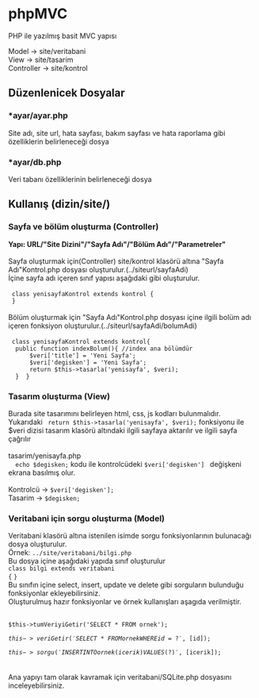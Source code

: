 # phpMVC
PHP ile yazılmış basit MVC yapısı

Model -> site/veritabani<br>
View -> site/tasarim<br>
Controller -> site/kontrol<br>

<h2>Düzenlenicek Dosyalar</h2>
<h3>*ayar/ayar.php</h3>
Site adı, site url, hata sayfası, bakım sayfası ve hata raporlama gibi özelliklerin belirleneceği dosya<br>
<h3>*ayar/db.php</h3>
Veri tabanı özelliklerinin belirleneceği dosya <br>
<h2>Kullanış (dizin/site/)</h2>
<h3>Sayfa ve bölüm oluşturma (Controller)</h3>
<b>Yapı: URL/"Site Dizini"/"Sayfa Adı"/"Bölüm Adı"/"Parametreler"</b><br><br>
Sayfa oluşturmak için(Controller) site/kontrol klasörü altına "Sayfa Adı"Kontrol.php dosyası oluşturulur.(../siteurl/sayfaAdi)<br>
İçine sayfa adı içeren sınıf yapısı aşağıdaki gibi oluşturulur.<br><br>
<code> class yenisayfaKontrol extends kontrol { </code></br>
<code> }</code><br><br>
Bölüm oluşturmak için "Sayfa Adı"Kontrol.php dosyası içine ilgili bolüm adı içeren fonksiyon oluşturulur.(../siteurl/sayfaAdi/bolumAdi)<br><br>
<code> class yenisayfaKontrol extends kontrol{</code></br>
<code> 	public function indexBolum(){ //index ana bölümdür</code></br>
<code> 		$veri['title'] = 'Yeni Sayfa';</code><br>
<code> 		$veri['degisken'] = 'Yeni Sayfa';</code><br>
<code> 		return $this->tasarla('yenisayfa', $veri); </code><br>
<code> 	}  }</code><br>
<h3>Tasarım oluşturma (View)</h3>
Burada site tasarımını belirleyen html, css, js kodları bulunmalıdır.<br>
Yukarıdaki <code> return $this->tasarla('yenisayfa', $veri);</code>  fonksiyonu ile $veri dizisi tasarım klasörü altındaki ilgili sayfaya aktarılır ve ilgili sayfa çağrılır<br><br>
tasarim/yenisayfa.php<br>
<code> 	echo $degisken;</code> kodu ile kontrolcüdeki <code>$veri['degisken'] </code> değişkeni ekrana basılmış olur.<br><br>
Kontrolcü -> <code>$veri['degisken'];</code><br>
Tasarim -> <code>$degisken;</code><br>
<h3>Veritabani için sorgu oluşturma (Model)</h3>
Veritabani klasörü altına istenilen isimde sorgu fonksiyonlarının bulunacağı dosya oluşturulur.<br>
Örnek: <code>../site/veritabani/bilgi.php</code><br>
Bu dosya içine aşağıdaki yapıda sınıf oluşturulur<br>
<code>class bilgi extends veritabani
{</code>
<code>}</code><br>
Bu sınıfın içine select, insert, update ve delete gibi sorguların bulunduğu fonksiyonlar ekleyebilirsiniz.<br>
Oluşturulmuş hazır fonksiyonlar ve örnek kullanışları aşagıda verilmiştir.<br><br>

<code>$this->tumVeriyiGetir('SELECT * FROM ornek');</code><br>

<code>$this->veriGetir('SELECT * FROM ornek WHERE id=?', [$id]);</code><br>

<code>$this->sorgu('INSERT INTO ornek (icerik) VALUES (?)', [$icerik]); </code><br><br>
Ana yapıyı tam olarak kavramak için veritabani/SQLite.php dosyasını inceleyebilirsiniz.

